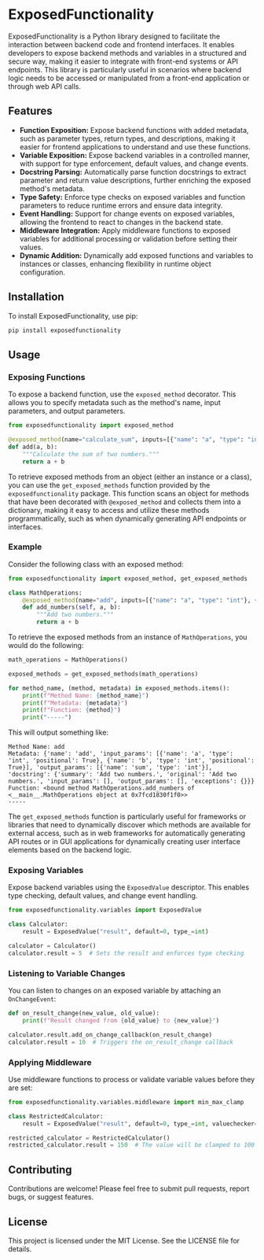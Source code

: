 # ExposedFunctionality

ExposedFunctionality is a Python library designed to facilitate the interaction between backend code and frontend interfaces. It enables developers to expose backend methods and variables in a structured and secure way, making it easier to integrate with front-end systems or API endpoints. This library is particularly useful in scenarios where backend logic needs to be accessed or manipulated from a front-end application or through web API calls.

## Features

- **Function Exposition:** Expose backend functions with added metadata, such as parameter types, return types, and descriptions, making it easier for frontend applications to understand and use these functions.
- **Variable Exposition:** Expose backend variables in a controlled manner, with support for type enforcement, default values, and change events.
- **Docstring Parsing:** Automatically parse function docstrings to extract parameter and return value descriptions, further enriching the exposed method's metadata.
- **Type Safety:** Enforce type checks on exposed variables and function parameters to reduce runtime errors and ensure data integrity.
- **Event Handling:** Support for change events on exposed variables, allowing the frontend to react to changes in the backend state.
- **Middleware Integration:** Apply middleware functions to exposed variables for additional processing or validation before setting their values.
- **Dynamic Addition:** Dynamically add exposed functions and variables to instances or classes, enhancing flexibility in runtime object configuration.

## Installation

To install ExposedFunctionality, use pip:

```bash
pip install exposedfunctionality
```

## Usage

### Exposing Functions

To expose a backend function, use the `exposed_method` decorator. This allows you to specify metadata such as the method's name, input parameters, and output parameters.

```python
from exposedfunctionality import exposed_method

@exposed_method(name="calculate_sum", inputs=[{"name": "a", "type": "int"}, {"name": "b", "type": "int"}], outputs=[{"name": "result", "type": "int"}])
def add(a, b):
    """Calculate the sum of two numbers."""
    return a + b
```

To retrieve exposed methods from an object (either an instance or a class), you can use the `get_exposed_methods` function provided by the `exposedfunctionality` package. This function scans an object for methods that have been decorated with `@exposed_method` and collects them into a dictionary, making it easy to access and utilize these methods programmatically, such as when dynamically generating API endpoints or interfaces.

### Example

Consider the following class with an exposed method:

```python
from exposedfunctionality import exposed_method, get_exposed_methods

class MathOperations:
    @exposed_method(name="add", inputs=[{"name": "a", "type": "int"}, {"name": "b", "type": "int"}], outputs=[{"name": "sum", "type": "int"}])
    def add_numbers(self, a, b):
        """Add two numbers."""
        return a + b
```

To retrieve the exposed methods from an instance of `MathOperations`, you would do the following:

```python
math_operations = MathOperations()

exposed_methods = get_exposed_methods(math_operations)

for method_name, (method, metadata) in exposed_methods.items():
    print(f"Method Name: {method_name}")
    print(f"Metadata: {metadata}")
    print(f"Function: {method}")
    print("-----")
```

This will output something like:

```
Method Name: add
Metadata: {'name': 'add', 'input_params': [{'name': 'a', 'type': 'int', 'positional': True}, {'name': 'b', 'type': 'int', 'positional': True}], 'output_params': [{'name': 'sum', 'type': 'int'}], 'docstring': {'summary': 'Add two numbers.', 'original': 'Add two numbers.', 'input_params': [], 'output_params': [], 'exceptions': {}}}
Function: <bound method MathOperations.add_numbers of <__main__.MathOperations object at 0x7fcd1830f1f0>>
-----
```

The `get_exposed_methods` function is particularly useful for frameworks or libraries that need to dynamically discover which methods are available for external access, such as in web frameworks for automatically generating API routes or in GUI applications for dynamically creating user interface elements based on the backend logic.

### Exposing Variables

Expose backend variables using the `ExposedValue` descriptor. This enables type checking, default values, and change event handling.

```python
from exposedfunctionality.variables import ExposedValue

class Calculator:
    result = ExposedValue("result", default=0, type_=int)

calculator = Calculator()
calculator.result = 5  # Sets the result and enforces type checking
```

### Listening to Variable Changes

You can listen to changes on an exposed variable by attaching an `OnChangeEvent`:

```python
def on_result_change(new_value, old_value):
    print(f"Result changed from {old_value} to {new_value}")

calculator.result.add_on_change_callback(on_result_change)
calculator.result = 10  # Triggers the on_result_change callback
```

### Applying Middleware

Use middleware functions to process or validate variable values before they are set:

```python
from exposedfunctionality.variables.middleware import min_max_clamp

class RestrictedCalculator:
    result = ExposedValue("result", default=0, type_=int, valuechecker=[min_max_clamp],max=100)

restricted_calculator = RestrictedCalculator()
restricted_calculator.result = 150  # The value will be clamped to 100
```

## Contributing

Contributions are welcome! Please feel free to submit pull requests, report bugs, or suggest features.

## License

This project is licensed under the MIT License. See the LICENSE file for details.

